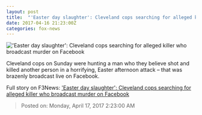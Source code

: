```yaml
---
layout: post
title:  "'Easter day slaughter': Cleveland cops searching for alleged killer who broadcast murder on Facebook"
date: 2017-04-16 21:23:00Z
categories: fox-news
---
```


!['Easter day slaughter': Cleveland cops searching for alleged killer who broadcast murder on Facebook](http://a57.foxnews.com/images.foxnews.com/content/fox-news/us/2017/04/16/easter-day-slaughter-cleveland-cops-searching-for-alleged-killer-who-broadcast-murder-on-facebook/_jcr_content/par/featured-media/media-0.img.jpg/0/0/1492377638558.jpg?ve=1)

Cleveland cops on Sunday were hunting a man who they believe shot and killed another person in a horrifying, Easter afternoon attack – that was brazenly broadcast live on Facebook.


Full story on F3News: ['Easter day slaughter': Cleveland cops searching for alleged killer who broadcast murder on Facebook](http://www.f3nws.com/n/HHgrK)

> Posted on: Monday, April 17, 2017 2:23:00 AM
